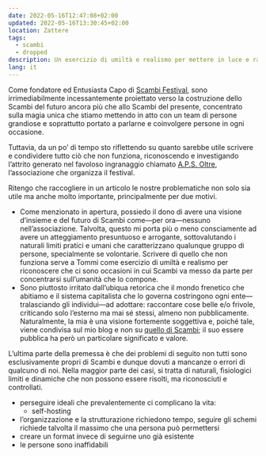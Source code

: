 ```yaml
---
date: 2022-05-16T12:47:08+02:00
updated: 2022-05-16T13:30:45+02:00
location: Zattere
tags:
  - scambi
  - dropped
description: Un esercizio di umiltà e realismo per mettere in luce e ragionare sugli attriti di quel favoloso ingranaggio chiamato Scambi Festival
lang: it
---
```

Come fondatore ed Entusiasta Capo di [Scambi Festival](https://scambi.org/ 'Sito ufficiale di Scambi Festival'), sono irrimediabilmente incessantemente proiettato verso la costruzione dello Scambi del futuro ancora più che allo Scambi del presente, concentrato sulla magia unica che stiamo mettendo in atto con un team di persone grandiose e soprattutto portato a parlarne e coinvolgere persone in ogni occasione.

Tuttavia, da un po’ di tempo sto riflettendo su quanto sarebbe utile scrivere e condividere tutto ciò che non funziona, riconoscendo e investigando l’attrito generato nel favoloso ingranaggio chiamato [A.P.S. Oltre](https://manuale.scambi.org/associazione/ 'A.P.S. OItre, l’associazione che organizza Scambi Festival'), l’associazione che organizza il festival.

Ritengo che raccogliere in un articolo le nostre problematiche non solo sia utile ma anche molto importante, principalmente per due motivi.
- Come menzionato in apertura, possiedo il dono di avere una visione d’insieme e del futuro di Scambi come—per ora—nessuno nell’associazione. Talvolta, questo mi porta più o meno consciamente ad avere un atteggiamento presuntuoso e arrogante, sottovalutando i naturali limiti pratici e umani che caratterizzano qualunque gruppo di persone, specialmente se volontarie. Scrivere di quello che non funziona serve a Tommi come esercizio di umiltà e realismo per riconoscere che ci sono occasioni in cui Scambi va messo da parte per concentrarsi sull’umanità che lo compone.
- Sono piuttosto irritato dall’ubiqua retorica che il mondo frenetico che abitiamo e il sistema capitalista che lo governa costringono ogni ente—tralasciando gli individui—ad adottare: raccontare cose belle e/o frivole, criticando solo l’esterno ma mai sé stessi, almeno non pubblicamente.
	Naturalmente, la mia è una visione fortemente soggettiva e, poiché tale, viene condivisa sul mio blog e non su [quello di Scambi](https://scambi.org/blog '“Scambi di Parole”, il blog di Scambi Festival'); il suo essere pubblica ha però un particolare significato e valore.

L’ultima parte della premessa è che dei problemi di seguito non tutti sono esclusivamente propri di Scambi e dunque dovuti a mancanze o errori di qualcuno di noi. Nella maggior parte dei casi, si tratta di naturali, fisiologici limiti e dinamiche che non possono essere risolti, ma riconosciuti e controllati.

- perseguire ideali che prevalentemente ci complicano la vita:
	- self-hosting
- l’organizzazione e la strutturazione richiedono tempo, seguire gli schemi richiede talvolta il massimo che una persona può permettersi
- creare un format invece di seguirne uno già esistente
- le persone sono inaffidabili
